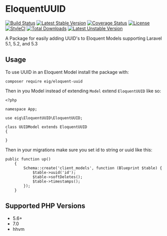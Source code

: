 # EloquentUUID
[![Build Status](https://travis-ci.org/excellentingenuity/EloquentUUID.svg?branch=master)](https://travis-ci.org/excellentingenuity/EloquentUUID)
[![Latest Stable Version](https://poser.pugx.org/eig/eloquent-uuid/v/stable)](https://packagist.org/packages/eig/eloquent-uuid)
[![Coverage Status](https://coveralls.io/repos/github/excellentingenuity/EloquentUUID/badge.svg?branch=master)](https://coveralls.io/github/excellentingenuity/EloquentUUID?branch=master)
[![License](https://poser.pugx.org/eig/eloquent-uuid/license)](https://packagist.org/packages/eig/eloquent-uuid)
[![StyleCI](https://styleci.io/repos/52610557/shield)](https://styleci.io/repos/52610557)
[![Total Downloads](https://poser.pugx.org/eig/eloquent-uuid/downloads)](https://packagist.org/packages/eig/eloquent-uuid) 
[![Latest Unstable Version](https://poser.pugx.org/eig/eloquent-uuid/v/unstable)](https://packagist.org/packages/eig/eloquent-uuid) 


A Package for easily adding UUID's to Eloquent Models supporting Laravel 5.1, 5.2, and 5.3

## Usage
To use UUID in an Eloquent Model install the package with:
```
composer require eig/eloquent-uuid
```

Then in you Model instead of extending `Model` extend `EloquentUUID` like so:

```
<?php

namespace App;

use eig\EloquentUUID\EloquentUUID;

class UUIDModel extends EloquentUUID
{

}
```

Then in your migrations make sure you set id to string or uuid like this:
```
public function up()
    {
        Schema::create('client_models', function (Blueprint $table) {
            $table->uuid('id');
            $table->softDeletes();
            $table->timestamps();
        });
    }
```

## Supported PHP Versions
- 5.6+
- 7.0
- hhvm

